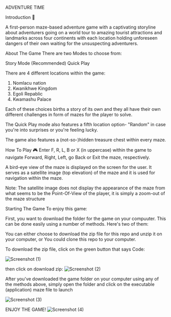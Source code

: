 ADVENTURE TIME


Introduction 👀

A first-person maze-based adventure game with a captivating storyline about adventurers going on a world tour to amazing tourist attractions and landmarks across four continents with each location holding unforeseen dangers of their own waiting for the unsuspecting adventurers.

About The Game
There are two Modes to choose from:

Story Mode (Recommended)
Quick Play

There are 4 different locations within the game:
1. Nomlacu nation
2. Kwanikhwe Kingdom
3. Egoli Repablic
4. Kwamashu Palace

Each of these choices births a story of its own and they all have their own different challenges in form of mazes for the player to solve.

The Quick Play mode also features a fifth location option- "Random" in case you're into surprises or you're feeling lucky.

The game also features a (not-so-)hidden treasure chest within every maze.

How To Play 🎮
Enter F, R, L, B or X (in uppercase) within the game to navigate Forward, Right, Left, go Back or Exit the maze, respectively.

A bird-eye view of the maze is displayed on the screen for the user. It serves as a satellite image (top elevation) of the maze and it is used for navigation within the maze.

Note: The satellite image does not display the appearance of the maze from what seems to be the Point-Of-View of the player, it is simply a zoom-out of the maze structure

Starting The Game
To enjoy this game:

First, you want to download the folder for the game on your compuuter. This can be done easily using a number of methods. Here's two of them:

You can either choose to download the zip file for this repo and unzip it on your computer, or
You could clone this repo to your computer.

To download the zip file, click on the green button that says Code:


![Screenshot (1)](https://github.com/Bby-onnza/the_Maze-project/assets/111060448/bfc1e41e-6d30-40e5-89f0-8d2f2c266709)

then click on download zip:
![Screenshot (2)](https://github.com/Bby-onnza/the_Maze-project/assets/111060448/84028358-549a-4a54-93bf-dc0801933d8e)

After you've downloaded the game folder on your computer using any of the methods above, simply open the folder and click on the executable (application) maze file to launch

![Screenshot (3)](https://github.com/Bby-onnza/the_Maze-project/assets/111060448/3dd118e2-f258-4299-8767-ae71360b1f0e)

ENJOY THE GAME!
![Screenshot (4)](https://github.com/Bby-onnza/the_Maze-project/assets/111060448/5c0a6764-c072-4205-ad86-1c3c37f6aae2)



